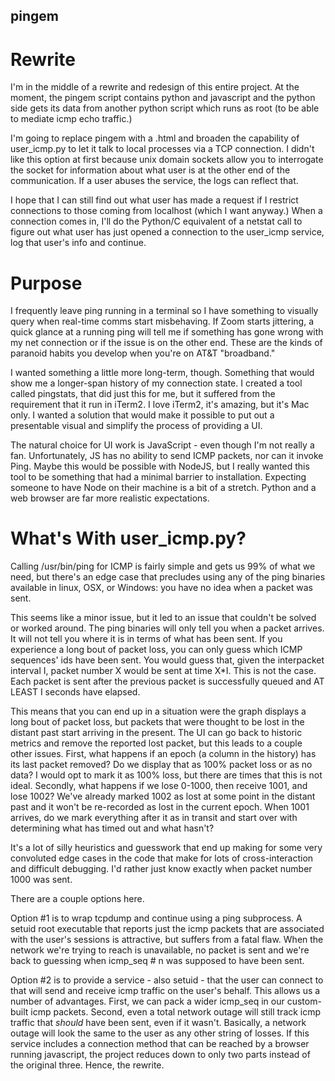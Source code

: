 ## pingem
# Rewrite
I'm in the middle of a rewrite and redesign of this entire project. At the
moment, the pingem script contains python and javascript and the python side
gets its data from another python script which runs as root (to be able to
mediate icmp echo traffic.)

I'm going to replace pingem with a .html and broaden the capability of
user_icmp.py to let it talk to local processes via a TCP connection. I didn't
like this option at first because unix domain sockets allow you to interrogate
the socket for information about what user is at the other end of the
communication. If a user abuses the service, the logs can reflect that.

I hope that I can still find out what user has made a request if I restrict
connections to those coming from localhost (which I want anyway.) When a
connection comes in, I'll do the Python/C equivalent of a netstat call to
figure out what user has just opened a connection to the user_icmp service, log
that user's info and continue.

# Purpose
I frequently leave ping running in a terminal so I have something to visually
query when real-time comms start misbehaving. If Zoom starts jittering, a quick
glance at a running ping will tell me if something has gone wrong with my net
connection or if the issue is on the other end. These are the kinds of paranoid
habits you develop when you're on AT&T "broadband."

I wanted something a little more long-term, though. Something that would show me
a longer-span history of my connection state. I created a tool called pingstats,
that did just this for me, but it suffered from the requirement that it run in
iTerm2. I love iTerm2, it's amazing, but it's Mac only. I wanted a solution that
would make it possible to put out a presentable visual and simplify the process
of providing a UI.

The natural choice for UI work is JavaScript - even though I'm not really a fan.
Unfortunately, JS has no ability to send ICMP packets, nor can it invoke Ping.
Maybe this would be possible with NodeJS, but I really wanted this tool to be
something that had a minimal barrier to installation. Expecting someone to have
Node on their machine is a bit of a stretch. Python and a web browser are far
more realistic expectations.

# What's With user_icmp.py? 

Calling /usr/bin/ping for ICMP is fairly simple and gets us 99% of what we need,
but there's an edge case that precludes using any of the ping binaries available
in linux, OSX, or Windows: you have no idea when a packet was sent.

This seems like a minor issue, but it led to an issue that couldn't be solved
or worked around. The ping binaries will only tell you when a packet arrives.
It will not tell you where it is in terms of what has been sent. If you
experience a long bout of packet loss, you can only guess which ICMP sequences'
ids have been sent. You would guess that, given the interpacket interval I,
packet number X would be sent at time X*I. This is not the case. Each packet is
sent after the previous packet is successfully queued and AT LEAST I seconds
have elapsed.

This means that you can end up in a situation were the graph displays a long
bout of packet loss, but packets that were thought to be lost in the distant
past start arriving in the present. The UI can go back to historic metrics and
remove the reported lost packet, but this leads to a couple other issues. First,
what happens if an epoch (a column in the history) has its last packet removed?
Do we display that as 100% packet loss or as no data? I would opt to mark it as
100% loss, but there are times that this is not ideal. Secondly, what happens if
we lose 0-1000, then receive 1001, and lose 1002? We've already marked 1002 as
lost at some point in the distant past and it won't be re-recorded as lost in
the current epoch. When 1001 arrives, do we mark everything after it as in
transit and start over with determining what has timed out and what hasn't?

It's a lot of silly heuristics and guesswork that end up making for some very
convoluted edge cases in the code that make for lots of cross-interaction and
difficult debugging. I'd rather just know exactly when packet number 1000 was
sent.

There are a couple options here.

Option #1 is to wrap tcpdump and continue using a ping subprocess. A setuid
root executable that reports just the icmp packets that are associated with the
user's sessions is attractive, but suffers from a fatal flaw. When the network
we're trying to reach is unavailable, no packet is sent and we're back to
guessing when icmp_seq # n was supposed to have been sent. 

Option #2 is to provide a service - also setuid - that the user can connect to
that will send and receive icmp traffic on the user's behalf. This allows us a
number of advantages. First, we can pack a wider icmp_seq in our custom-built
icmp packets. Second, even a total network outage will still track icmp traffic
that _should_ have been sent, even if it wasn't. Basically, a network outage
will look the same to the user as any other string of losses. If this service
includes a connection method that can be reached by a browser running
javascript, the project reduces down to only two parts instead of the original
three. Hence, the rewrite.

